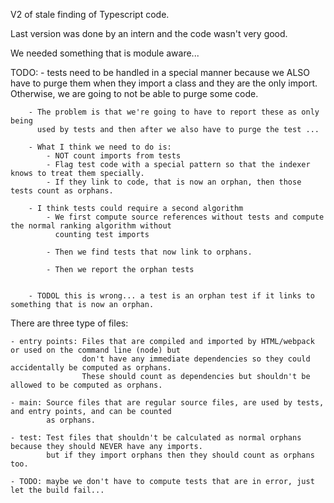 V2 of stale finding of Typescript code.

Last version was done by an intern and the code wasn't very good.  

We needed something that is module aware... 

TODO:
    - tests need to be handled in a special manner because we ALSO have to purge 
      them when they import a class and they are the only import.  Otherwise, we
      are going to not be able to purge some code.

        - The problem is that we're going to have to report these as only being 
          used by tests and then after we also have to purge the test ... 

        - What I think we need to do is:
            - NOT count imports from tests 
            - Flag test code with a special pattern so that the indexer knows to treat them specially.
            - If they link to code, that is now an orphan, then those tests count as orphans.

        - I think tests could require a second algorithm
            - We first compute source references without tests and compute the normal ranking algorithm without
              counting test imports

            - Then we find tests that now link to orphans.

            - Then we report the orphan tests
    

        - TODOL this is wrong... a test is an orphan test if it links to something that is now an orphan.


There are three type of files:

    - entry points: Files that are compiled and imported by HTML/webpack or used on the command line (node) but 
                    don't have any immediate dependencies so they could accidentally be computed as orphans.
                    These should count as dependencies but shouldn't be allowed to be computed as orphans.

    - main: Source files that are regular source files, are used by tests, and entry points, and can be counted
            as orphans.

    - test: Test files that shouldn't be calculated as normal orphans because they should NEVER have any imports.
            but if they import orphans then they should count as orphans too.

    - TODO: maybe we don't have to compute tests that are in error, just let the build fail...  
